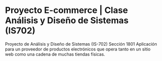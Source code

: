 # Proyecto E-commerce | Clase Análisis y Diseño de Sistemas (IS702)
Proyecto de Análisis y Diseño de Sistemas (IS-702) Sección 1801 Aplicación para un proveedor de productos electrónicos que opera tanto en un sitio web como una cadena de muchas tiendas físicas. 
